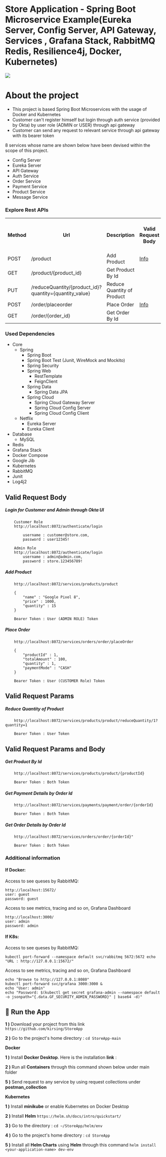 # Store Application - Spring Boot Microservice Example(Eureka Server, Config Server, API Gateway, Services , Grafana Stack, RabbitMQ Redis, Resilience4j, Docker, Kubernetes)
![](https://github.com/kirsing/StoreApp/assets/86996284/1cc2f1e2-4cc5-4804-a2b4-b665a8ba764a)

# About the project
<ul style="list-style-type:disc">
  <li>This project is based Spring Boot Microservices with the usage of Docker and Kubernetes</li>
  <li>Customer can't register himself but login through auth service (provided by Okta) by user role (ADMIN or USER) through api gateway</li>
  <li>Customer can send any request to relevant service through api gateway with its bearer token</li>
</ul>

8 services whose name are shown below have been devised within the scope of this project.

- Config Server
- Eureka Server
- API Gateway
- Auth Service
- Order Service
- Payment Service
- Product Service
- Message Service

### Explore Rest APIs

<table style="width:100%">
  <tr>
      <th>Method</th>
      <th>Url</th>
      <th>Description</th>
      <th>Valid Request Body</th>
      <th>Valid Request Params</th>
      <th>Valid Request Params and Body</th>
  </tr>
  <tr>
      <td>POST</td>
      <td>/product</td>
      <td>Add Product</td>
      <td><a href="README.md#addproduct">Info</a></td>
      <td></td>
      <td></td>
  </tr>
  <tr>
      <td>GET</td>
      <td>/product/{product_id}</td>
      <td>Get Product By Id</td>
      <td></td>
      <td></td>
      <td><a href="README.md#getProductById">Info</a></td>
  </tr>
  <tr>
      <td>PUT</td>
      <td>/reduceQuantity/{product_id}?quantity={quantity_value}</td>
      <td>Reduce Quantity of Product</td>
      <td></td>
      <td><a href="README.md#reduceQuantityOfProduct">Info</a></td>
      <td></td>
  </tr>
  <tr>
      <td>POST</td>
      <td>/order/placeorder</td>
      <td>Place Order</td>
      <td><a href="README.md#placeOrder">Info</a></td>
      <td></td>
      <td></td>
  </tr>
  <tr>
      <td>GET</td>
      <td>/order/{order_id}</td>
      <td>Get Order By Id</td>
      <td></td>
      <td></td>
      <td><a href="README.md#getOrderById">Info</a></td>
  </tr>

</table>

### Used Dependencies
* Core
    * Spring
        * Spring Boot
        * Spring Boot Test (Junit, WireMock and Mockito)
        * Spring Security
        * Spring Web
            * RestTemplate
            * FeignClient
        * Spring Data
            * Spring Data JPA
        * Spring Cloud
            * Spring Cloud Gateway Server
            * Spring Cloud Config Server
            * Spring Cloud Config Client
    * Netflix
        * Eureka Server
        * Eureka Client
* Database
    * MySQL
* Redis
* Grafana Stack
* Docker Compose
* Google Jib
* Kubernetes
* RabbitMQ
* Junit
* Log4j2

## Valid Request Body

##### <a id="login"> Login for Customer and Admin through Okta UI
```
    Customer Role
    http://localhost:8072/authenticate/login
    
        username : customer@store.com,
        password : user12345!
    
    Admin Role
    http://localhost:8072/authenticate/login
        username : admin@admin.com,
        password : store.123456789!
```

##### <a id="addProduct"> Add Product
```
    http://localhost:8072/services/products/product
    
    {
        "name" : "Google Pixel 8",
        "price" : 1000,
        "quantity" : 15
    }
    
    Bearer Token : User (ADMIN ROLE) Token
```

##### <a id="placeorder"> Place Order
```
    http://localhost:8072/services/orders/order/placeOrder
    
    {
        "productId" : 1,
        "totalAmount" : 100,
        "quantity" : 1,
        "paymentMode" : "CASH"
    }
    
    Bearer Token : User (CUSTOMER Role) Token
```

## Valid Request Params

##### <a id="reduceQuantityOfProduct">Reduce Quantity of Product
```
    http://localhost:8072/services/products/product/reduceQuantity/1?quantity=1
    
    Bearer Token : User Token
```

## Valid Request Params and Body

##### <a id="getProductById">Get Product By Id
```
    http://localhost:8072/services/products/product/{productId}
    
    Bearer Token : Both Token
```

##### <a id="getPaymentDetailsByOrderId">Get Payment Details by Order Id
```
    http://localhost:8072/services/payments/payment/order/{orderId}
    
    Bearer Token : Both Token
```
##### <a id="getOrderDetailsByOrderId">Get Order Details by Order Id
```
    http://localhost:8072/services/orders/order/{orderId}"
    
    Bearer Token : Both Token
```



### Additional information
#### If Docker:
Access to see queses by RabbitMQ:
```
http://localhost:15672/
user: guest
password: guest
```

Access to see metrics, tracing and so on, Grafana Dashboard
```
http://localhost:3000/
user: admin
password: admin
```

#### If K8s:
Access to see queses by RabbitMQ:
```
kubectl port-forward --namespace default svc/rabbitmq 5672:5672 echo "URL : http://127.0.0.1:15672/"
```

Access to see metrics, tracing and so on, Grafana Dashboard
```
echo "Browse to http://127.0.0.1:8080" 
kubectl port-forward svc/grafana 3000:3000 &
echo "User: admin" 
echo "Password: $(kubectl get secret grafana-admin --namespace default -o jsonpath="{.data.GF_SECURITY_ADMIN_PASSWORD}" | base64 -d)"
```


## 🔨 Run the App
<b>1 )</b> Download your project from this link `https://github.com/kirsing/StoreApp`

<b>2 )</b> Go to the project's home directory :  `cd StoreApp-main`

<b>Docker</b>

<b>1 )</b> Install <b>Docker Desktop</b>. Here is the installation <b>link</b> :

<b>2 )</b> Run all <b>Containers</b> through this command shown below under main folder

<b>5 )</b> Send request to any service by using request collections under <b>postman_collection</b> 

<b>Kubernetes</b>

<b>1 )</b> Install <b>minikube</b> or enable Kubernetes on Docker Desktop

<b>2 )</b> Install <b>Helm</b>  `https://helm.sh/docs/intro/quickstart/`

<b>3 )</b> Go to the directory :  `cd ~/StoreApp/helm/env`

<b>4 )</b> Go to the project's home directory :  `cd StoreApp`

<b>5 )</b> Install all <b>Helm Charts</b> using **Helm** through this command 
`helm install <your-application-name> dev-env`